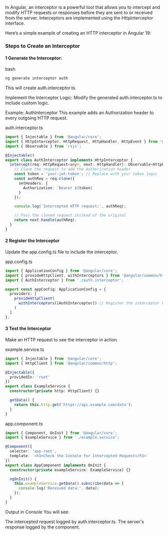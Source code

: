 In Angular, an interceptor is a powerful tool that allows you to intercept and modify HTTP requests or responses before they are sent to or received from the server. Interceptors are implemented using the HttpInterceptor interface.

Here’s a simple example of creating an HTTP interceptor in Angular 19:

### Steps to Create an Interceptor

#### 1 Generate the Interceptor:

bash
```bash
ng generate interceptor auth
```
This will create auth.interceptor.ts.

 Implement the Interceptor Logic: Modify the generated auth.interceptor.ts to include custom logic.

Example: AuthInterceptor
This example adds an Authorization header to every outgoing HTTP request.

auth.interceptor.ts


```typescript
import { Injectable } from '@angular/core';
import { HttpInterceptor, HttpRequest, HttpHandler, HttpEvent } from '@angular/common/http';
import { Observable } from 'rxjs';

@Injectable()
export class AuthInterceptor implements HttpInterceptor {
  intercept(req: HttpRequest<any>, next: HttpHandler): Observable<HttpEvent<any>> {
    // Clone the request to add the Authorization header
    const token = 'your-jwt-token'; // Replace with your token logic
    const authReq = req.clone({
      setHeaders: {
        Authorization: `Bearer ${token}`
      }
    });

    console.log('Intercepted HTTP request:', authReq);

    // Pass the cloned request instead of the original
    return next.handle(authReq);
  }
}
```

#### 2 Register the Interceptor
Update the app.config.ts file to include the interceptor.

app.config.ts

```typescript
import { ApplicationConfig } from '@angular/core';
import { provideHttpClient, withInterceptors } from '@angular/common/http';
import { AuthInterceptor } from './auth.interceptor';

export const appConfig: ApplicationConfig = {
  providers: [
    provideHttpClient(
      withInterceptors([AuthInterceptor]) // Register the interceptor here
    )
  ]
};
```

#### 3 Test the Interceptor

Make an HTTP request to see the interceptor in action.

example.service.ts

```typescript
import { Injectable } from '@angular/core';
import { HttpClient } from '@angular/common/http';

@Injectable({
  providedIn: 'root'
})
export class ExampleService {
  constructor(private http: HttpClient) {}

  getData() {
    return this.http.get('https://api.example.com/data');
  }
}
```

app.component.ts

```typescript
import { Component, OnInit } from '@angular/core';
import { ExampleService } from './example.service';

@Component({
  selector: 'app-root',
  template: `<h1>Check the Console for Intercepted Request</h1>`
})
export class AppComponent implements OnInit {
  constructor(private exampleService: ExampleService) {}

  ngOnInit() {
    this.exampleService.getData().subscribe(data => {
      console.log('Received data:', data);
    });
  }
}
```
Output in Console
You will see:

The intercepted request logged by auth.interceptor.ts.
The server's response logged by the component.
